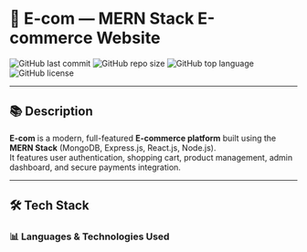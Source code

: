 # 🛒 E-com — MERN Stack E-commerce Website

![GitHub last commit](https://img.shields.io/github/last-commit/Waleed-Zaheer/E-com)
![GitHub repo size](https://img.shields.io/github/repo-size/Waleed-Zaheer/E-com)
![GitHub top language](https://img.shields.io/github/languages/top/Waleed-Zaheer/E-com)
![GitHub license](https://img.shields.io/github/license/Waleed-Zaheer/E-com)

---

## 📚 Description

**E-com** is a modern, full-featured **E-commerce platform** built using the **MERN Stack** (MongoDB, Express.js, React.js, Node.js).  
It features user authentication, shopping cart, product management, admin dashboard, and secure payments integration.

---

## 🛠️ Tech Stack

### 📊 Languages & Technologies Used
